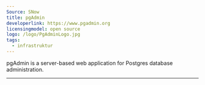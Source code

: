 ```yaml
---
Source: SNow
title: pgAdmin
developerlink: https://www.pgadmin.org
licensingmodel: open source
logo: /logo/PgAdminLogo.jpg
tags:
  - infrastruktur
---
```


pgAdmin is a server-based web application for Postgres database administration.

---
